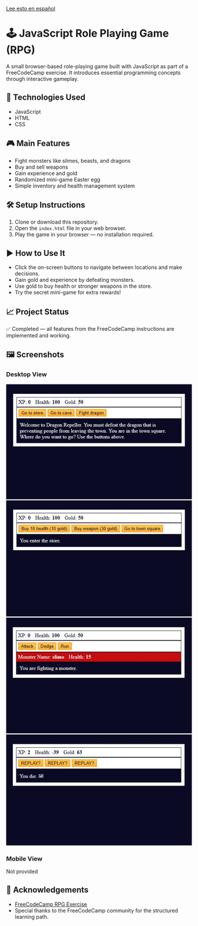 [Lee esto en español](README.es.md)

# 🕹️ JavaScript Role Playing Game (RPG)

A small browser-based role-playing game built with JavaScript as part of a FreeCodeCamp exercise. It introduces essential programming concepts through interactive gameplay.

## 🚀 Technologies Used

- JavaScript
- HTML
- CSS

## 🎮 Main Features

- Fight monsters like slimes, beasts, and dragons
- Buy and sell weapons
- Gain experience and gold
- Randomized mini-game Easter egg
- Simple inventory and health management system

## 🛠️ Setup Instructions

1. Clone or download this repository.
2. Open the `index.html` file in your web browser.
3. Play the game in your browser — no installation required.

## ▶️ How to Use It

- Click the on-screen buttons to navigate between locations and make decisions.
- Gain gold and experience by defeating monsters.
- Use gold to buy health or stronger weapons in the store.
- Try the secret mini-game for extra rewards!

## 📈 Project Status

✅ Completed — all features from the FreeCodeCamp instructions are implemented and working.

## 🖼️ Screenshots

### Desktop View
![Sample Screenshot 01](img/IMG-01.JPG)
![Sample Screenshot 02](img/IMG-02.JPG)
![Sample Screenshot 03](img/IMG-03.JPG)
![Sample Screenshot 04](img/IMG-04.JPG)

### Mobile View
Not provided

## 🙏 Acknowledgements

- [FreeCodeCamp RPG Exercise](https://www.freecodecamp.org/learn/javascript-algorithms-and-data-structures-v8/learn-basic-javascript-by-building-a-role-playing-game/step-1)
- Special thanks to the FreeCodeCamp community for the structured learning path.

